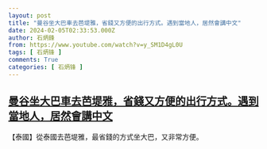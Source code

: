 ```yaml
---
layout: post
title: "曼谷坐大巴車去芭堤雅，省錢又方便的出行方式。遇到當地人，居然會講中文"
date: 2024-02-05T02:33:53.000Z
author: 石炳鋒
from: https://www.youtube.com/watch?v=y_SM1D4gL0U
tags: [ 石炳锋 ]
comments: True
categories: [ 石炳锋 ]
---
```

<!--1707100433000-->
[曼谷坐大巴車去芭堤雅，省錢又方便的出行方式。遇到當地人，居然會講中文](https://www.youtube.com/watch?v=y_SM1D4gL0U)
------

<div>
【泰國】從泰國去芭堤雅，最省錢的方式坐大巴，又非常方便。
</div>
